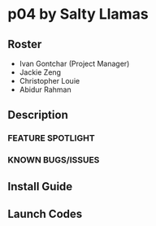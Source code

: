 # p04 by Salty Llamas
## Roster
- Ivan Gontchar (Project Manager)
- Jackie Zeng
- Christopher Louie
- Abidur Rahman

## Description


### FEATURE SPOTLIGHT


### KNOWN BUGS/ISSUES


## Install Guide


## Launch Codes
